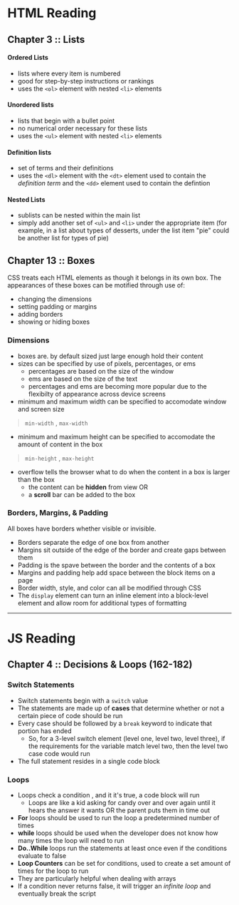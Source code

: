 # HTML Reading

## Chapter 3 :: Lists

#### Ordered Lists
* lists where every item is numbered
* good for step-by-step instructions or rankings
* uses the `<ol>` element with nested `<li>` elements

#### Unordered lists
* lists that begin with a bullet point
* no numerical order necessary for these lists
* uses the `<ul>` element with nested `<li>` elements 

#### Definition lists
* set of terms and their definitions
* uses the `<dl>` element with the `<dt>` element used to contain the *definition term* and the `<dd>` element used to contain the defintion

#### Nested Lists
* sublists can be nested within the main list
* simply add another set of `<ul>` and `<li>` under the appropriate item (for example, in a list about types of desserts, under the list item "pie" could be another list for types of pie)

## Chapter 13 :: Boxes
CSS treats each HTML elements as though it belongs in its own box. The appearances of these boxes can be motified through use of:
* changing the dimensions
* setting padding or margins
* adding borders
* showing or hiding boxes

### Dimensions 
* boxes are. by default sized just large enough hold their content
* sizes can be specified by use of pixels, percentages, or ems
  * percentages are based on the size of the window
  * ems are based on the size of the text
  * percentages and ems are becoming more popular due to the flexibilty of appearance across device screens
* minimum and maximum width can be specified to accomodate window and screen size
> `min-width` , `max-width` 
* minimum and maximum height can be specified to accomodate the amount of content in the box
>`min-height` , `max-height`
* overflow tells the browser what to do when the content in a box is larger than the box
  * the content can be **hidden** from view OR
  * a **scroll** bar can be added to the box 

### Borders, Margins, & Padding
All boxes have borders whether visible or invisible. 
* Borders separate the edge of one box from another
* Margins sit outside of the edge of the border and create gaps between them
* Padding is the spave between the border and the contents of a box
* Margins and padding help add space between the block items on a page
* Border width, style, and color can all be modified through CSS
* The `display` element can turn an inline element into a block-level element and allow room for additional types of formatting

---

# JS Reading

## Chapter 4 :: Decisions & Loops (162-182)

### Switch Statements

* Switch statements begin with a `switch` value
* The statements are made up of **cases** that determine whether or not a certain piece of code should be run
* Every case should be followed by a `break` keyword to indicate that portion has ended
  - So, for a 3-level switch element (level one, level two, level three), if the requirements for the variable match level two, then the level two case code would run
* The full statement resides in a single code block

### Loops
 * Loops check a condition , and it it's true, a code block will run
    - Loops are like a kid asking for candy over and over again until it hears the answer it wants OR the parent puts them in time out
  * **For** loops should be used to run the loop a predetermined number of times
  * **while** loops should be used when the developer does not know how many times the loop will need to run
  * **Do..While** loops run the statements at least once even if the conditions evaluate to false
  * **Loop Counters** can be set for conditions, used to create a set amount of times for the loop to run
  * They are particularly helpful when dealing with arrays
  * If a condition never returns false, it will trigger an *infinite loop* and eventually break the script
  